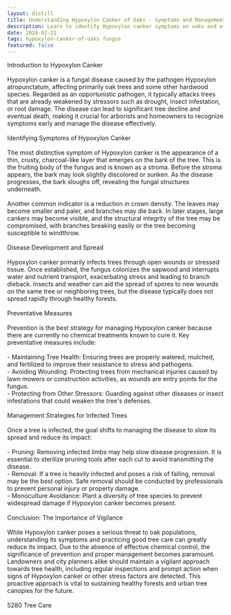 ```yaml
---
layout: distill
title: Understanding Hypoxylon Canker of Oaks - Symptoms and Management
description: Learn to identify Hypoxylon canker symptoms on oaks and effective management practices.
date: 2024-02-21
tags: hypoxylon-canker-of-oaks fungus
featured: false
---
```


Introduction to Hypoxylon Canker<br /><br />Hypoxylon canker is a fungal disease caused by the pathogen Hypoxylon atropunctatum, affecting primarily oak trees and some other hardwood species. Regarded as an opportunistic pathogen, it typically attacks trees that are already weakened by stressors such as drought, insect infestation, or root damage. The disease can lead to significant tree decline and eventual death, making it crucial for arborists and homeowners to recognize symptoms early and manage the disease effectively.<br /><br />Identifying Symptoms of Hypoxylon Canker<br /><br />The most distinctive symptom of Hypoxylon canker is the appearance of a thin, crusty, charcoal-like layer that emerges on the bark of the tree. This is the fruiting body of the fungus and is known as a stroma. Before the stroma appears, the bark may look slightly discolored or sunken. As the disease progresses, the bark sloughs off, revealing the fungal structures underneath.<br /><br />Another common indicator is a reduction in crown density. The leaves may become smaller and paler, and branches may die back. In later stages, large cankers may become visible, and the structural integrity of the tree may be compromised, with branches breaking easily or the tree becoming susceptible to windthrow.<br /><br />Disease Development and Spread<br /><br />Hypoxylon canker primarily infects trees through open wounds or stressed tissue. Once established, the fungus colonizes the sapwood and interrupts water and nutrient transport, exacerbating stress and leading to branch dieback. Insects and weather can aid the spread of spores to new wounds on the same tree or neighboring trees, but the disease typically does not spread rapidly through healthy forests.<br /><br />Preventative Measures<br /><br />Prevention is the best strategy for managing Hypoxylon canker because there are currently no chemical treatments known to cure it. Key preventative measures include:<br /><br />- Maintaining Tree Health: Ensuring trees are properly watered, mulched, and fertilized to improve their resistance to stress and pathogens.<br />- Avoiding Wounding: Protecting trees from mechanical injuries caused by lawn mowers or construction activities, as wounds are entry points for the fungus.<br />- Protecting from Other Stressors: Guarding against other diseases or insect infestations that could weaken the tree's defenses.<br /><br />Management Strategies for Infected Trees<br /><br />Once a tree is infected, the goal shifts to managing the disease to slow its spread and reduce its impact:<br /><br />- Pruning: Removing infected limbs may help slow disease progression. It is essential to sterilize pruning tools after each cut to avoid transmitting the disease.<br />- Removal: If a tree is heavily infected and poses a risk of falling, removal may be the best option. Safe removal should be conducted by professionals to prevent personal injury or property damage.<br />- Monoculture Avoidance: Plant a diversity of tree species to prevent widespread damage if Hypoxylon canker becomes present.<br /><br />Conclusion: The Importance of Vigilance<br /><br />While Hypoxylon canker poses a serious threat to oak populations, understanding its symptoms and practicing good tree care can greatly reduce its impact. Due to the absence of effective chemical control, the significance of prevention and proper management becomes paramount. Landowners and city planners alike should maintain a vigilant approach towards tree health, including regular inspections and prompt action when signs of Hypoxylon canker or other stress factors are detected. This proactive approach is vital to sustaining healthy forests and urban tree canopies for the future.<br /><br />5280 Tree Care
